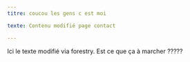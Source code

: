 ```yaml
---
titre: coucou les gens c est moi

texte: Contenu modifié page contact

---
```

Ici le texte modifié via forestry. Est ce que ça à marcher ?????
